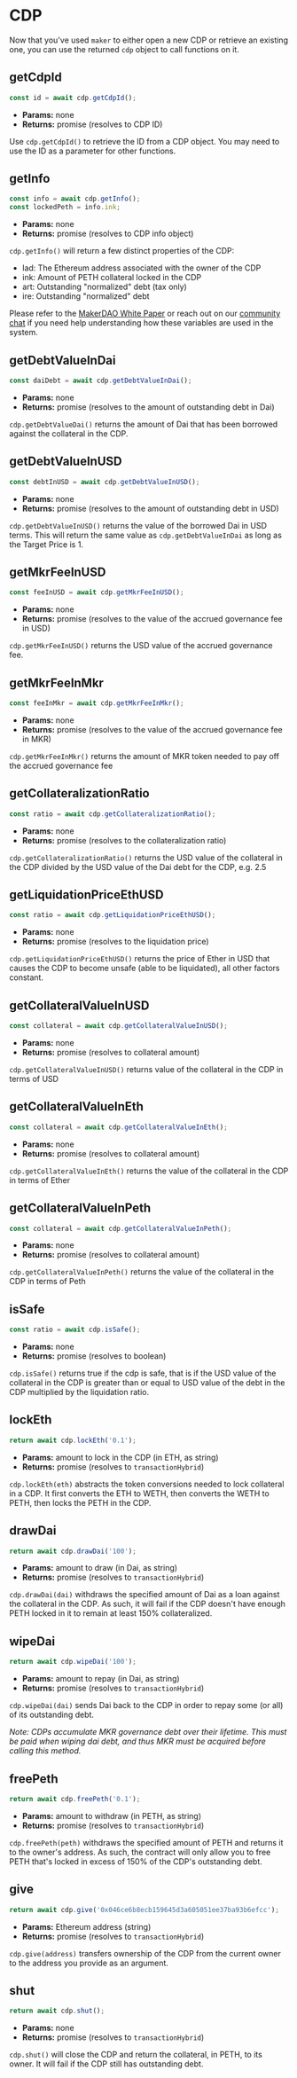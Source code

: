 # CDP

Now that you've used `maker` to either open a new CDP or retrieve an existing one, you can use the returned `cdp` object to call functions on it.

## **getCdpId**

```javascript
const id = await cdp.getCdpId();
```

* **Params:** none
* **Returns:** promise (resolves to CDP ID)

Use `cdp.getCdpId()` to retrieve the ID from a CDP object. You may need to use the ID as a parameter for other functions.


## **getInfo**

```javascript
const info = await cdp.getInfo();
const lockedPeth = info.ink;
```

* **Params:** none
* **Returns:** promise (resolves to CDP info object)

`cdp.getInfo()` will return a few distinct properties of the CDP:

* lad: The Ethereum address associated with the owner of the CDP
* ink: Amount of PETH collateral locked in the CDP
* art: Outstanding "normalized" debt (tax only)
* ire: Outstanding "normalized" debt

Please refer to the [MakerDAO White Paper](https://makerdao.com/whitepaper/DaiDec17WP.pdf) or reach out on our [community chat](https://chat.makerdao.com/home) if you need help understanding how these variables are used in the system.

## **getDebtValueInDai**

```javascript
const daiDebt = await cdp.getDebtValueInDai();
```

* **Params:** none
* **Returns:** promise (resolves to the amount of outstanding debt in Dai)

`cdp.getDebtValueDai()` returns the amount of Dai that has been borrowed against the collateral in the CDP.

## **getDebtValueInUSD**

```javascript
const debtInUSD = await cdp.getDebtValueInUSD();
```

* **Params:** none
* **Returns:** promise (resolves to the amount of outstanding debt in USD)

`cdp.getDebtValueInUSD()` returns the value of the borrowed Dai in USD terms.  This will return the same value as `cdp.getDebtValueInDai` as long as the Target Price is 1.

## **getMkrFeeInUSD**

```javascript
const feeInUSD = await cdp.getMkrFeeInUSD();
```

* **Params:** none
* **Returns:** promise (resolves to the value of the accrued governance fee in USD)

`cdp.getMkrFeeInUSD()` returns the USD value of the accrued governance fee.

## **getMkrFeeInMkr**

```javascript
const feeInMkr = await cdp.getMkrFeeInMkr();
```

* **Params:** none
* **Returns:** promise (resolves to the value of the accrued governance fee in MKR)

`cdp.getMkrFeeInMkr()` returns the amount of MKR token needed to pay off the accrued governance fee

## **getCollateralizationRatio**

```javascript
const ratio = await cdp.getCollateralizationRatio();
```

* **Params:** none
* **Returns:** promise (resolves to the collateralization ratio)

`cdp.getCollateralizationRatio()` returns the USD value of the collateral in the CDP divided by the USD value of the Dai debt for the CDP, e.g. 2.5

## **getLiquidationPriceEthUSD**

```javascript
const ratio = await cdp.getLiquidationPriceEthUSD();
```

* **Params:** none
* **Returns:** promise (resolves to the liquidation price)

`cdp.getLiquidationPriceEthUSD()` returns the price of Ether in USD that causes the CDP to become unsafe (able to be liquidated), all other factors constant.

## **getCollateralValueInUSD**

```javascript
const collateral = await cdp.getCollateralValueInUSD();
```

* **Params:** none
* **Returns:** promise (resolves to collateral amount)

`cdp.getCollateralValueInUSD()` returns value of the collateral in the CDP in terms of USD

## **getCollateralValueInEth**

```javascript
const collateral = await cdp.getCollateralValueInEth();
```

* **Params:** none
* **Returns:** promise (resolves to collateral amount)

`cdp.getCollateralValueInEth()` returns the value of the collateral in the CDP in terms of Ether

## **getCollateralValueInPeth**

```javascript
const collateral = await cdp.getCollateralValueInPeth();
```

* **Params:** none
* **Returns:** promise (resolves to collateral amount)

`cdp.getCollateralValueInPeth()` returns the value of the collateral in the CDP in terms of Peth

## **isSafe**

```javascript
const ratio = await cdp.isSafe();
```

* **Params:** none
* **Returns:** promise (resolves to boolean)

`cdp.isSafe()` returns true if the cdp is safe, that is if the USD value of the collateral in the CDP is greater than or equal to USD value of the debt in the CDP multiplied by the liquidation ratio.

## **lockEth**

```javascript
return await cdp.lockEth('0.1');
```

* **Params:** amount to lock in the CDP (in ETH, as string)
* **Returns:** promise (resolves to `transactionHybrid`)

`cdp.lockEth(eth)` abstracts the token conversions needed to lock collateral in a CDP. It first converts the ETH to WETH, then converts the WETH to PETH, then locks the PETH in the CDP.


## **drawDai**

```javascript
return await cdp.drawDai('100');
```

* **Params:** amount to draw (in Dai, as string)
* **Returns:** promise (resolves to `transactionHybrid`)

`cdp.drawDai(dai)` withdraws the specified amount of Dai as a loan against the collateral in the CDP. As such, it will fail if the CDP doesn't have enough PETH locked in it to remain at least 150% collateralized.


## **wipeDai**

```javascript
return await cdp.wipeDai('100');
```

* **Params:** amount to repay (in Dai, as string)
* **Returns:** promise (resolves to `transactionHybrid`)

`cdp.wipeDai(dai)` sends Dai back to the CDP in order to repay some (or all) of its outstanding debt.

*Note: CDPs accumulate MKR governance debt over their lifetime. This must be paid when wiping dai debt, and thus MKR must be acquired before calling this method.*

## **freePeth**

```javascript
return await cdp.freePeth('0.1');
```

* **Params:** amount to withdraw (in PETH, as string)
* **Returns:** promise (resolves to `transactionHybrid`)

`cdp.freePeth(peth)` withdraws the specified amount of PETH and returns it to the owner's address. As such, the contract will only allow you to free PETH that's locked in excess of 150% of the CDP's outstanding debt.


## **give**

```javascript
return await cdp.give('0x046ce6b8ecb159645d3a605051ee37ba93b6efcc');
```

* **Params:** Ethereum address (string)
* **Returns:** promise (resolves to `transactionHybrid`)

`cdp.give(address)` transfers ownership of the CDP from the current owner to the address you provide as an argument.


## **shut**

```javascript
return await cdp.shut();
```

* **Params:** none
* **Returns:** promise (resolves to `transactionHybrid`)

`cdp.shut()` will close the CDP and return the collateral, in PETH, to its owner. It will fail if the CDP still has outstanding debt.

